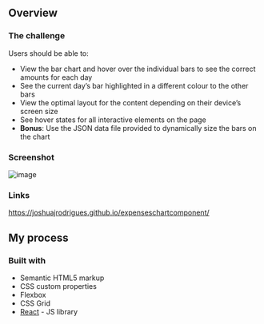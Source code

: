 ## Overview

### The challenge

Users should be able to:

- View the bar chart and hover over the individual bars to see the correct amounts for each day
- See the current day’s bar highlighted in a different colour to the other bars
- View the optimal layout for the content depending on their device’s screen size
- See hover states for all interactive elements on the page
- **Bonus**: Use the JSON data file provided to dynamically size the bars on the chart

### Screenshot
![image](https://user-images.githubusercontent.com/54748294/170822481-bf43028e-ccbd-4313-b607-273176ff3901.png)


### Links
https://joshuajrodrigues.github.io/expenseschartcomponent/

## My process

### Built with

- Semantic HTML5 markup
- CSS custom properties
- Flexbox
- CSS Grid
- [React](https://reactjs.org/) - JS library

